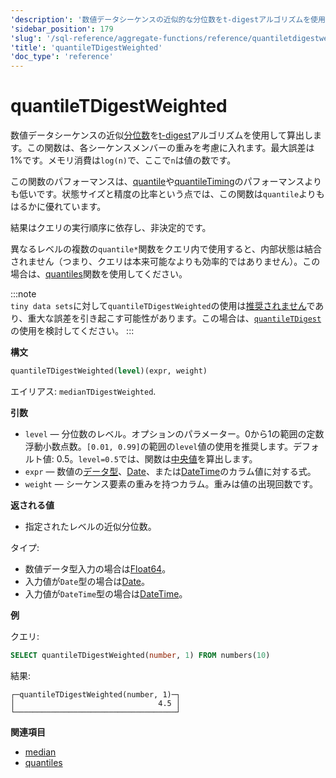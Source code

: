 ```yaml
---
'description': '数値データシーケンスの近似的な分位数をt-digestアルゴリズムを使用して計算します。'
'sidebar_position': 179
'slug': '/sql-reference/aggregate-functions/reference/quantiletdigestweighted'
'title': 'quantileTDigestWeighted'
'doc_type': 'reference'
---
```



# quantileTDigestWeighted

数値データシーケンスの近似[分位数](https://en.wikipedia.org/wiki/Quantile)を[t-digest](https://github.com/tdunning/t-digest/blob/master/docs/t-digest-paper/histo.pdf)アルゴリズムを使用して算出します。この関数は、各シーケンスメンバーの重みを考慮に入れます。最大誤差は1%です。メモリ消費は`log(n)`で、ここで`n`は値の数です。

この関数のパフォーマンスは、[quantile](/sql-reference/aggregate-functions/reference/quantile)や[quantileTiming](/sql-reference/aggregate-functions/reference/quantiletiming)のパフォーマンスよりも低いです。状態サイズと精度の比率という点では、この関数は`quantile`よりもはるかに優れています。

結果はクエリの実行順序に依存し、非決定的です。

異なるレベルの複数の`quantile*`関数をクエリ内で使用すると、内部状態は結合されません（つまり、クエリは本来可能なよりも効率的ではありません）。この場合は、[quantiles](../../../sql-reference/aggregate-functions/reference/quantiles.md#quantiles)関数を使用してください。

:::note    
`tiny data sets`に対して`quantileTDigestWeighted`の使用は[推奨されません](https://github.com/tdunning/t-digest/issues/167#issuecomment-828650275)であり、重大な誤差を引き起こす可能性があります。この場合は、[`quantileTDigest`](../../../sql-reference/aggregate-functions/reference/quantiletdigest.md)の使用を検討してください。
:::

**構文**

```sql
quantileTDigestWeighted(level)(expr, weight)
```

エイリアス: `medianTDigestWeighted`.

**引数**

- `level` — 分位数のレベル。オプションのパラメーター。0から1の範囲の定数浮動小数点数。`[0.01, 0.99]`の範囲の`level`値の使用を推奨します。デフォルト値: 0.5。`level=0.5`では、関数は[中央値](https://en.wikipedia.org/wiki/Median)を算出します。
- `expr` — 数値の[データ型](/sql-reference/data-types)、[Date](../../../sql-reference/data-types/date.md)、または[DateTime](../../../sql-reference/data-types/datetime.md)のカラム値に対する式。
- `weight` — シーケンス要素の重みを持つカラム。重みは値の出現回数です。

**返される値**

- 指定されたレベルの近似分位数。

タイプ:

- 数値データ型入力の場合は[Float64](../../../sql-reference/data-types/float.md)。
- 入力値が`Date`型の場合は[Date](../../../sql-reference/data-types/date.md)。
- 入力値が`DateTime`型の場合は[DateTime](../../../sql-reference/data-types/datetime.md)。

**例**

クエリ:

```sql
SELECT quantileTDigestWeighted(number, 1) FROM numbers(10)
```

結果:

```text
┌─quantileTDigestWeighted(number, 1)─┐
│                                4.5 │
└────────────────────────────────────┘
```

**関連項目**

- [median](/sql-reference/aggregate-functions/reference/median)
- [quantiles](../../../sql-reference/aggregate-functions/reference/quantiles.md#quantiles)
